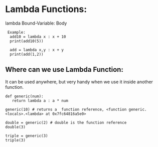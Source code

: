 # Lambda Functions:
lambda Bound-Variable: Body
``` 
 Example:
  add10 = lambda x : x + 10
  print(add10(5))
  
  add = lambda x,y : x + y
  print(add(1,2))
```

## Where can we use Lambda Function:
It can be used anywhere, but very handy when we use it inside another function.
```
def generic(num):
   return lambda a : a * num

generic(10) # returns a  function reference, <function generic.<locals>.<lambda> at 0x7fc64816a5e0>

double = generic(2) # double is the function reference
double(3)

triple = generic(3)
triple(3)
```
